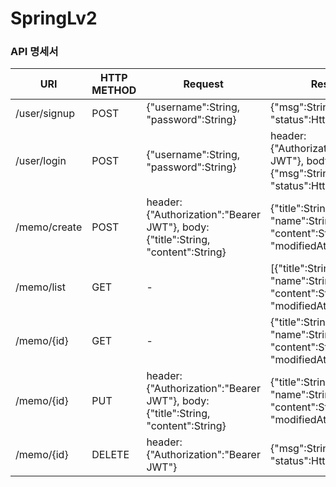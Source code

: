 # SpringLv2

### API 명세서
|URI|HTTP METHOD|Request|Response|
|---|---|---|---|
|/user/signup|POST|{"username":String, "password":String}|{"msg":String, "status":HttpStatus}|
|/user/login|POST|{"username":String, "password":String}|header:{"Authorization":"Bearer JWT"}, body:{"msg":String, "status":HttpStatus}|
|/memo/create|POST|header:{"Authorization":"Bearer JWT"}, body:{"title":String, "content":String}|{"title":String, "name":String, "content":String, "modifiedAt":LocalDate}|
|/memo/list|GET|-|[{"title":String, "name":String, "content":String, "modifiedAt":LocalDate},...]|
|/memo/{id}|GET|-|{"title":String, "name":String, "content":String, "modifiedAt":LocalDate}|
|/memo/{id}|PUT|header:{"Authorization":"Bearer JWT"}, body:{"title":String, "content":String}|{"title":String, "name":String, "content":String, "modifiedAt":LocalDate}|
|/memo/{id}|DELETE|header:{"Authorization":"Bearer JWT"}|{"msg":String, "status":HttpStatus}|
